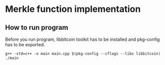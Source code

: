 # Merkle function implementation

## How to run program

Before you run program, libbitcoin toolkit has to be installed and pkg-config has to be exported.

    g++ -std=c++ -o main main.cpp $(pkg-config --cflags --libs libbitcoin)
    ./main

